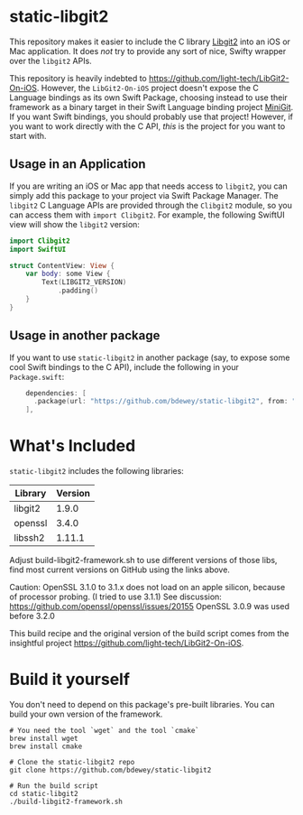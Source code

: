 # static-libgit2

This repository makes it easier to include the C library [Libgit2](https://libgit2.org) into an iOS or Mac application. It does *not* try to provide any sort of nice, Swifty wrapper over the `libgit2` APIs.

This repository is heavily indebted to https://github.com/light-tech/LibGit2-On-iOS. However, the `LibGit2-On-iOS` project doesn't expose the C Language bindings as its own Swift Package, choosing instead to use their framework as a binary target in their Swift Language binding project [MiniGit](https://github.com/light-tech/MiniGit). If you want Swift bindings, you should probably use that project! However, if you want to work directly with the C API, _this_ is the project for you want to start with.

## Usage in an Application

If you are writing an iOS or Mac app that needs access to `libgit2`, you can simply add this package to your project via Swift Package Manager. The `libgit2` C Language APIs are provided through the `Clibgit2` module, so you can access them with `import Clibgit2`. For example, the following SwiftUI view will show the `libgit2` version:

```swift
import Clibgit2
import SwiftUI

struct ContentView: View {
    var body: some View {
        Text(LIBGIT2_VERSION)
            .padding()
    }
}
```

## Usage in another package

If you want to use `static-libgit2` in another package (say, to expose some cool Swift bindings to the C API), include the following in your `Package.swift`:

```swift
    dependencies: [
      .package(url: "https://github.com/bdewey/static-libgit2", from: "0.1.0"),
    ],
```

# What's Included

`static-libgit2` includes the following libraries:

| Library | Version |
| ------- | ------- |
| libgit2 | 1.9.0   | https://github.com/libgit2/libgit2/	
| openssl | 3.4.0   | https://github.com/openssl/openssl/
| libssh2 | 1.11.1  | https://github.com/libssh2/libssh2/

Adjust build-libgit2-framework.sh to use different versions of those libs, find most current versions on GitHub using the links above.

Caution: OpenSSL 3.1.0 to 3.1.x does not load on an apple silicon, because of processor probing. (I tried to use 3.1.1) 
See discussion: https://github.com/openssl/openssl/issues/20155
OpenSSL 3.0.9 was used before 3.2.0

This build recipe and the original version of the build script comes from the insightful project https://github.com/light-tech/LibGit2-On-iOS. 

# Build it yourself

You don't need to depend on this package's pre-built libraries. You can build your own version of the framework.

```
# You need the tool `wget` and the tool `cmake`
brew install wget
brew install cmake

# Clone the static-libgit2 repo
git clone https://github.com/bdewey/static-libgit2

# Run the build script
cd static-libgit2
./build-libgit2-framework.sh
```
